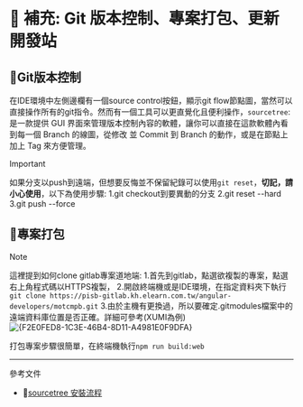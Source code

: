 # 📌 補充: Git 版本控制、專案打包、更新開發站

## 📌**Git版本控制**
在IDE環境中左側邊欄有一個source control按鈕，顯示git flow節點圖，當然可以直接操作所有的git指令。然而有一個工具可以更直覺化且便利操作，`sourcetree`: 是一款提供 GUI 界面來管理版本控制內容的軟體，讓你可以直接在這款軟體內看到每一個 Branch 的線圖，從修改 並 Commit 到 Branch 的動作，或是在節點上加上 Tag 來方便管理。

>[!IMPORTANT]
>如果分支以push到遠端，但想要反悔並不保留紀錄可以使用`git reset`，**切記，請小心使用**，以下為使用步驟:
>1.git checkout到要異動的分支
>2.git reset --hard <reflog-hash>
>3.git push --force

## 📌**專案打包**
>[!NOTE]
>這裡提到如何clone gitlab專案道地端:
>1.首先到gitlab，點選欲複製的專案，點選右上角程式碼以HTTPS複製，
>2.開啟終端機或是IDE環境，在指定資料夾下執行 `git clone https://pisb-gitlab.kh.elearn.com.tw/angular-developers/motcmpb.git`
>3.由於主機有更換過，所以要確定.gitmodules檔案中的遠端資料庫位置是否正確。詳細可參考(XUMI為例)![{F2E0FED8-1C3E-46B4-8D11-A4981E0F9DFA}](https://github.com/user-attachments/assets/1f8a83aa-1248-4169-93eb-c9671443d7df)

打包專案步驟很簡單，在終端機執行`npm run build:web`

---
參考文件
- 📌[sourcetree 安裝流程](https://ithelp.ithome.com.tw/articles/10206852)




